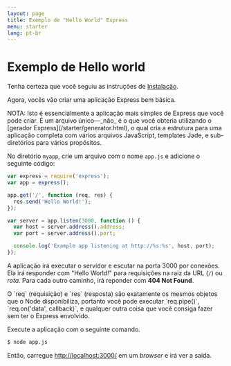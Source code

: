 ```yaml
---
layout: page
title: Exemplo de "Hello World" Express
menu: starter
lang: pt-br
---
```


# Exemplo de Hello world

Tenha certeza que você seguiu as instruções de [Instalação](/starter/installing.html). 

Agora, vocês vão criar uma aplicação Express bem básica.  

<div class="doc-box doc-info" markdown="1">  
NOTA: Isto é essencialmente a aplicação mais simples de Express que você pode criar. É um arquivo único&mdash;_não_ é o que você obteria utilizando o [gerador Express](/starter/generator.html), o qual cria a estrutura para uma aplicação completa com vários arquivos JavaScript, templates Jade, e sub-diretórios para vários propósitos.  
</div>

No diretório `myapp`, crie um arquivo com o nome `app.js` e adicione o seguinte código:

~~~js
var express = require('express');
var app = express();

app.get('/', function (req, res) {
  res.send('Hello World!');
});

var server = app.listen(3000, function () {
  var host = server.address().address;
  var port = server.address().port;

  console.log('Example app listening at http://%s:%s', host, port);
});
~~~

A aplicação irá executar o servidor e escutar na porta 3000 por conexões. Ela irá responder com "Hello World!" para requisições na raiz da URL (`/`) ou _rota_. Para cada outro caminho, irá reponder com **404 Not Found**.

<div class="doc-box doc-notice" markdown="1">
O `req` (requisição) e `res` (resposta) são exatamente os mesmos objetos que o Node disponibiliza, portanto você pode executar `req.pipe()`, `req.on('data', callback)`, e qualquer outra coisa que você consiga fazer sem ter o Express envolvido.
</div>

Execute a aplicação com o seguinte comando.

~~~ sh
$ node app.js
~~~

Então, carregue [http://localhost:3000/](http://localhost:3000/) em um <i>browser</i> e irá ver a saída.
